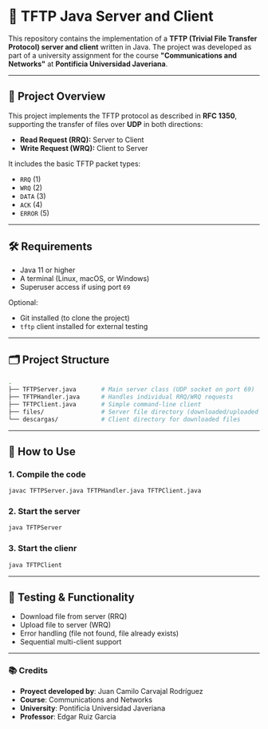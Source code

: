 # 📡 TFTP Java Server and Client

This repository contains the implementation of a **TFTP (Trivial File Transfer Protocol) server and client** written in Java. The project was developed as part of a university assignment for the course **"Communications and Networks"** at **Pontificia Universidad Javeriana**.

---

## 🧠 Project Overview

This project implements the TFTP protocol as described in **RFC 1350**, supporting the transfer of files over **UDP** in both directions:

- **Read Request (RRQ):** Server to Client
- **Write Request (WRQ):** Client to Server

It includes the basic TFTP packet types:
- `RRQ` (1)
- `WRQ` (2)
- `DATA` (3)
- `ACK` (4)
- `ERROR` (5)

---

## 🛠️ Requirements

- Java 11 or higher
- A terminal (Linux, macOS, or Windows)
- Superuser access if using port `69`

Optional:
- Git installed (to clone the project)
- `tftp` client installed for external testing

---

## 🗂️ Project Structure

```bash
.
├── TFTPServer.java       # Main server class (UDP socket on port 69)
├── TFTPHandler.java      # Handles individual RRQ/WRQ requests
├── TFTPClient.java       # Simple command-line client
├── files/                # Server file directory (downloaded/uploaded files)
└── descargas/            # Client directory for downloaded files

```

---

## 🚀 How to Use

### 1. Compile the code
```bash
javac TFTPServer.java TFTPHandler.java TFTPClient.java
```

### 2. Start the server
```bash
java TFTPServer
```

### 3. Start the clienr
```bash
java TFTPClient
```
---

## 🧪 Testing & Functionality

- Download file from server (RRQ)
- Upload file to server (WRQ)
- Error handling (file not found, file already exists)
- Sequential multi-client support

---

### 📚 Credits

- **Proyect developed by**: Juan Camilo Carvajal Rodríguez
- **Course**: Communications and Networks 
- **University**: Pontificia Universidad Javeriana  
- **Professor**: Edgar Ruiz Garcia
